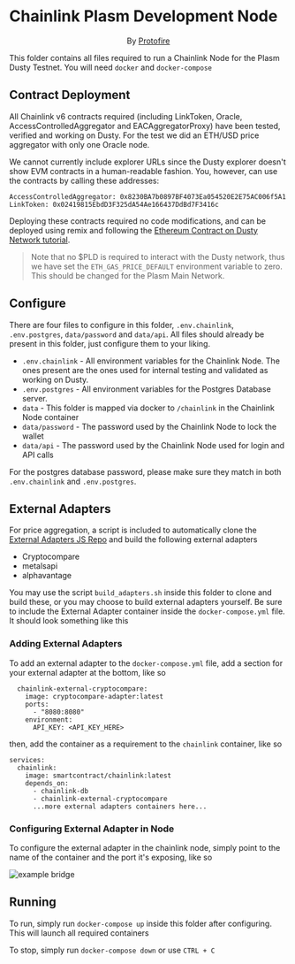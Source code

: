 # Chainlink Plasm Development Node	

<p align="center">
  By <a href="https://protofire.io">Protofire</a>
</p>

This folder contains all files required to run a Chainlink Node for the Plasm Dusty Testnet. You will need `docker` and `docker-compose` 

## Contract Deployment

All Chainlink v6 contracts required (including LinkToken, Oracle, AccessControlledAggregator and EACAggregatorProxy) have been tested, verified and working on Dusty. For the test we did an ETH/USD price aggregator with only one Oracle node.

We cannot currently include explorer URLs since the Dusty explorer doesn't show EVM contracts in a human-readable fashion. You, however, can use the contracts by calling these addresses:

```
AccessControlledAggregator: 0x8230BA7b0897BF4073Ea054520E2E75AC006f5A1
LinkToken: 0x02419815EbdD3F325dA54Ae166437DdBd7F3416c
```

Deploying these contracts required no code modifications, and can be deployed using remix and following the [Ethereum Contract on Dusty Network tutorial](https://docs.plasmnet.io/build/smart-contracts/ethereum-virtual-machine/ethereum-contract-on-dusty-network).

> Note that no $PLD is required to interact with the Dusty network, thus we have set the `ETH_GAS_PRICE_DEFAULT` environment variable to zero. This should be changed for the Plasm Main Network.

## Configure

There are four files to configure in this folder, `.env.chainlink`, `.env.postgres`, `data/password` and `data/api`. All files should already be present in this folder, just configure them to your liking. 

* `.env.chainlink` - All environment variables for the Chainlink Node. The ones present are the ones used for internal testing and validated as working on Dusty.
* `.env.postgres` - All environment variables for the Postgres Database server. 
* `data` - This folder is mapped via docker to `/chainlink` in the Chainlink Node container
* `data/password` - The password used by the Chainlink Node to lock the wallet
* `data/api` - The password used by the Chainlink Node used for login and API calls

For the postgres database password, please make sure they match in both `.env.chainlink` and `.env.postgres`. 

## External Adapters

For price aggregation, a script is included to automatically clone the [External Adapters JS Repo](https://github.com/smartcontractkit/external-adapters-js.git) and build the following external adapters

* Cryptocompare
* metalsapi
* alphavantage

You may use the script `build_adapters.sh` inside this folder to clone and build these, or you may choose to build external adapters yourself. Be sure to include the External Adapter container inside the `docker-compose.yml` file. It should look something like this

### Adding External Adapters

To add an external adapter to the `docker-compose.yml` file, add a section for your external adapter at the bottom, like so

```
  chainlink-external-cryptocompare:
    image: cryptocompare-adapter:latest
    ports:
      - "8080:8080"
    environment:
      API_KEY: <API_KEY_HERE>
```

then, add the container as a requirement to the `chainlink` container, like so

```
services:
  chainlink:
    image: smartcontract/chainlink:latest
    depends_on:
      - chainlink-db
      - chainlink-external-cryptocompare
      ...more external adapters containers here...
```

### Configuring External Adapter in Node

To configure the external adapter in the chainlink node, simply point to the name of the container and the port it's exposing, like so

![example bridge](https://i.ibb.co/0Mj82pZ/msedge-LHpxwubo72.png) 

## Running

To run, simply run `docker-compose up` inside this folder after configuring. This will launch all required containers

To stop, simply run `docker-compose down` or use `CTRL + C` 
